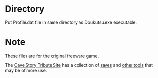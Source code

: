 # Directory
Put Profile.dat file in same directory as Doukutsu.exe executable.

# Note
These files are for the original freeware game.

The [Cave Story Tribute Site](http://www.cavestory.org) has a collection of
[saves](http://www.cavestory.org/download/saves.php)
and [other tools](http://www.cavestory.org/download/miscellaneous-tools.php)
that may be of more use.
